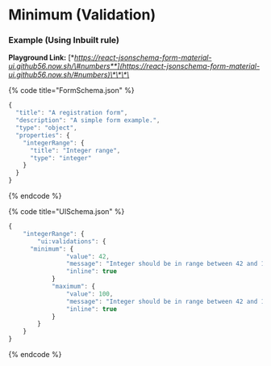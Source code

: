 # Minimum \(Validation\)

### **Example \(Using Inbuilt rule\)**

**Playground Link:** [**https://react-jsonschema-form-material-ui.github56.now.sh/\#numbers**](https://react-jsonschema-form-material-ui.github56.now.sh/#numbers)\*\*\*\*

{% code title="FormSchema.json" %}
```javascript
{
  "title": "A registration form",
  "description": "A simple form example.",
  "type": "object",
  "properties": {
    "integerRange": {
      "title": "Integer range",
      "type": "integer"
    }
  }
}

```
{% endcode %}

{% code title="UISchema.json" %}
```javascript
{
	"integerRange": {
		"ui:validations": {
      "minimum": {
				"value": 42,
				"message": "Integer should be in range between 42 and 100",
				"inline": true
			}
			"maximum": {
				"value": 100,
				"message": "Integer should be in range between 42 and 100",
				"inline": true
			}
		}
	}
}
```
{% endcode %}

